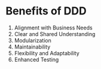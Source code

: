 # Benefits of DDD

1. Alignment with Business Needs
1. Clear and Shared Understanding
1. Modularization
1. Maintainability
1. Flexibility and Adaptability
1. Enhanced Testing
